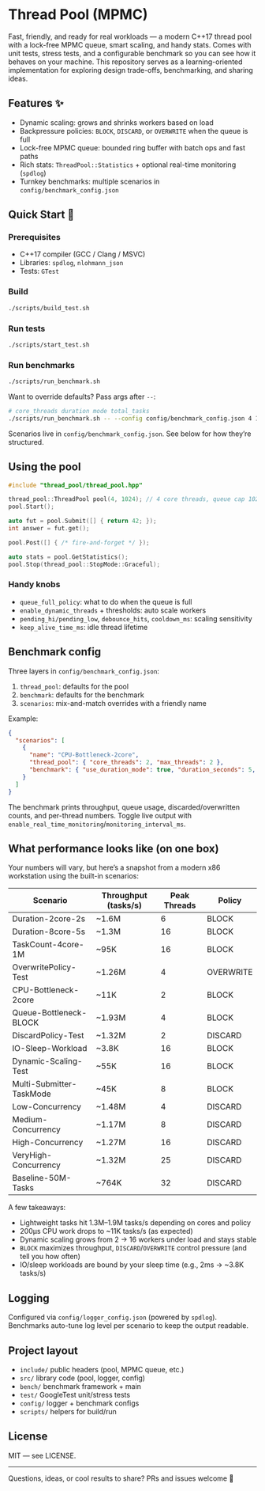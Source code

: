 # Thread Pool (MPMC)

Fast, friendly, and ready for real workloads — a modern C++17 thread pool with a lock-free MPMC queue, smart scaling, and handy stats. Comes with unit tests, stress tests, and a configurable benchmark so you can see how it behaves on your machine.
This repository serves as a learning-oriented implementation for exploring design trade-offs, benchmarking, and sharing ideas.

## Features ✨

- Dynamic scaling: grows and shrinks workers based on load
- Backpressure policies: `BLOCK`, `DISCARD`, or `OVERWRITE` when the queue is full
- Lock-free MPMC queue: bounded ring buffer with batch ops and fast paths
- Rich stats: `ThreadPool::Statistics` + optional real-time monitoring (`spdlog`)
- Turnkey benchmarks: multiple scenarios in `config/benchmark_config.json`

## Quick Start 🚀

### Prerequisites

- C++17 compiler (GCC / Clang / MSVC)
- Libraries: `spdlog`, `nlohmann_json`
- Tests: `GTest`

### Build

```bash
./scripts/build_test.sh
```

### Run tests

```bash
./scripts/start_test.sh
```

### Run benchmarks

```bash
./scripts/run_benchmark.sh
```

Want to override defaults? Pass args after `--`:

```bash
# core_threads duration mode total_tasks
./scripts/run_benchmark.sh -- --config config/benchmark_config.json 4 10 time
```

Scenarios live in `config/benchmark_config.json`. See below for how they’re structured.

## Using the pool

```cpp
#include "thread_pool/thread_pool.hpp"

thread_pool::ThreadPool pool(4, 1024); // 4 core threads, queue cap 1024
pool.Start();

auto fut = pool.Submit([] { return 42; });
int answer = fut.get();

pool.Post([] { /* fire-and-forget */ });

auto stats = pool.GetStatistics();
pool.Stop(thread_pool::StopMode::Graceful);
```

### Handy knobs

- `queue_full_policy`: what to do when the queue is full
- `enable_dynamic_threads` + thresholds: auto scale workers
- `pending_hi/pending_low`, `debounce_hits`, `cooldown_ms`: scaling sensitivity
- `keep_alive_time_ms`: idle thread lifetime

## Benchmark config

Three layers in `config/benchmark_config.json`:

1. `thread_pool`: defaults for the pool
2. `benchmark`: defaults for the benchmark
3. `scenarios`: mix-and-match overrides with a friendly name

Example:

```json
{
  "scenarios": [
    {
      "name": "CPU-Bottleneck-2core",
      "thread_pool": { "core_threads": 2, "max_threads": 2 },
      "benchmark": { "use_duration_mode": true, "duration_seconds": 5, "task_work_us": 200 }
    }
  ]
}
```

The benchmark prints throughput, queue usage, discarded/overwritten counts, and per-thread numbers. Toggle live output with `enable_real_time_monitoring`/`monitoring_interval_ms`.

## What performance looks like (on one box)

Your numbers will vary, but here’s a snapshot from a modern x86 workstation using the built-in scenarios:

| Scenario | Throughput (tasks/s) | Peak Threads | Policy |
|----------|----------------------|--------------|--------|
| Duration-2core-2s | ~1.6M | 6 | BLOCK |
| Duration-8core-5s | ~1.3M | 16 | BLOCK |
| TaskCount-4core-1M | ~95K | 16 | BLOCK |
| OverwritePolicy-Test | ~1.26M | 4 | OVERWRITE |
| CPU-Bottleneck-2core | ~11K | 2 | BLOCK |
| Queue-Bottleneck-BLOCK | ~1.93M | 4 | BLOCK |
| DiscardPolicy-Test | ~1.32M | 2 | DISCARD |
| IO-Sleep-Workload | ~3.8K | 16 | BLOCK |
| Dynamic-Scaling-Test | ~55K | 16 | BLOCK |
| Multi-Submitter-TaskMode | ~45K | 8 | BLOCK |
| Low-Concurrency | ~1.48M | 4 | DISCARD |
| Medium-Concurrency | ~1.17M | 8 | DISCARD |
| High-Concurrency | ~1.27M | 16 | DISCARD |
| VeryHigh-Concurrency | ~1.32M | 25 | DISCARD |
| Baseline-50M-Tasks | ~764K | 32 | DISCARD |

A few takeaways:

- Lightweight tasks hit 1.3M–1.9M tasks/s depending on cores and policy
- 200µs CPU work drops to ~11K tasks/s (as expected)
- Dynamic scaling grows from 2 → 16 workers under load and stays stable
- `BLOCK` maximizes throughput, `DISCARD`/`OVERWRITE` control pressure (and tell you how often)
- IO/sleep workloads are bound by your sleep time (e.g., 2ms → ~3.8K tasks/s)

## Logging

Configured via `config/logger_config.json` (powered by `spdlog`). Benchmarks auto-tune log level per scenario to keep the output readable.

## Project layout

- `include/` public headers (pool, MPMC queue, etc.)
- `src/` library code (pool, logger, config)
- `bench/` benchmark framework + main
- `test/` GoogleTest unit/stress tests
- `config/` logger + benchmark configs
- `scripts/` helpers for build/run

## License

MIT — see LICENSE.

---

Questions, ideas, or cool results to share? PRs and issues welcome 🙌

